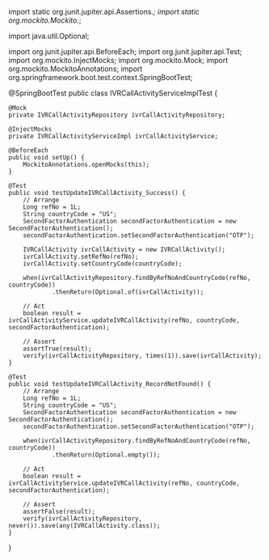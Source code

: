 import static org.junit.jupiter.api.Assertions.*;
import static org.mockito.Mockito.*;

import java.util.Optional;

import org.junit.jupiter.api.BeforeEach;
import org.junit.jupiter.api.Test;
import org.mockito.InjectMocks;
import org.mockito.Mock;
import org.mockito.MockitoAnnotations;
import org.springframework.boot.test.context.SpringBootTest;

@SpringBootTest
public class IVRCallActivityServiceImplTest {

    @Mock
    private IVRCallActivityRepository ivrCallActivityRepository;

    @InjectMocks
    private IVRCallActivityServiceImpl ivrCallActivityService;

    @BeforeEach
    public void setUp() {
        MockitoAnnotations.openMocks(this);
    }

    @Test
    public void testUpdateIVRCallActivity_Success() {
        // Arrange
        Long refNo = 1L;
        String countryCode = "US";
        SecondFactorAuthentication secondFactorAuthentication = new SecondFactorAuthentication();
        secondFactorAuthentication.setSecondFactorAuthentication("OTP");

        IVRCallActivity ivrCallActivity = new IVRCallActivity();
        ivrCallActivity.setRefNo(refNo);
        ivrCallActivity.setCountryCode(countryCode);

        when(ivrCallActivityRepository.findByRefNoAndCountryCode(refNo, countryCode))
                .thenReturn(Optional.of(ivrCallActivity));

        // Act
        boolean result = ivrCallActivityService.updateIVRCallActivity(refNo, countryCode, secondFactorAuthentication);

        // Assert
        assertTrue(result);
        verify(ivrCallActivityRepository, times(1)).save(ivrCallActivity);
    }

    @Test
    public void testUpdateIVRCallActivity_RecordNotFound() {
        // Arrange
        Long refNo = 1L;
        String countryCode = "US";
        SecondFactorAuthentication secondFactorAuthentication = new SecondFactorAuthentication();
        secondFactorAuthentication.setSecondFactorAuthentication("OTP");

        when(ivrCallActivityRepository.findByRefNoAndCountryCode(refNo, countryCode))
                .thenReturn(Optional.empty());

        // Act
        boolean result = ivrCallActivityService.updateIVRCallActivity(refNo, countryCode, secondFactorAuthentication);

        // Assert
        assertFalse(result);
        verify(ivrCallActivityRepository, never()).save(any(IVRCallActivity.class));
    }
}
